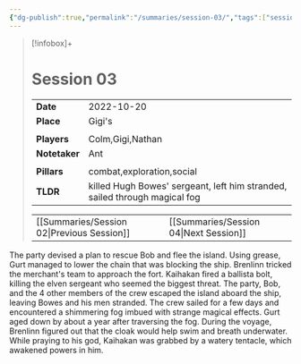 ```yaml
---
{"dg-publish":true,"permalink":"/summaries/session-03/","tags":["session"]}
---
```


> [!infobox]+
> # Session 03
> 
> | | |
> | --- | --- |
> | **Date** | 2022-10-20 |
> | **Place** | Gigi's |
> | | | 
> | **Players** | Colm,Gigi,Nathan |
> | **Notetaker** | Ant |
> | | | 
> | **Pillars** | combat,exploration,social | 
> | **TLDR** | killed Hugh Bowes' sergeant, left him stranded, sailed through magical fog |
> 
> | | |
> | --- | --- |
> | [[Summaries/Session 02\|Previous Session]] | [[Summaries/Session 04\|Next Session]] |

The party devised a plan to rescue Bob and flee the island. Using grease, Gurt managed to lower the chain that was blocking the ship. Brenlinn tricked the merchant's team to approach the fort. Kaihakan fired a ballista bolt, killing the elven sergeant who seemed the biggest threat. The party, Bob, and the 4 other members of the crew escaped the island aboard the ship, leaving Bowes and his men stranded. The crew sailed for a few days and encountered a shimmering fog imbued with strange magical effects. Gurt aged down by about a year after traversing the fog. During the voyage, Brenlinn figured out that the cloak would help swim and breath underwater. While praying to his god, Kaihakan was grabbed by a watery tentacle, which awakened powers in him.